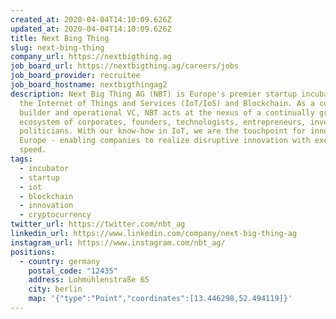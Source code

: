```yaml
---
created_at: 2020-04-04T14:10:09.626Z
updated_at: 2020-04-04T14:10:09.626Z
title: Next Bing Thing
slug: next-bing-thing
company_url: https://nextbigthing.ag
job_board_url: https://nextbigthing.ag/careers/jobs
job_board_provider: recruitee
job_board_hostname: nextbigthingag2
description: Next Big Thing AG (NBT) is Europe's premier startup incubator for
  the Internet of Things and Services (IoT/IoS) and Blockchain. As a company
  builder and operational VC, NBT acts at the nexus of a continually growing
  ecosystem of corporates, founders, technologists, entrepreneurs, investors and
  politicians. With our know-how in IoT, we are the touchpoint for innovation in
  Europe - enabling companies to realize disruptive innovation with exceptional
  speed.
tags:
  - incubator
  - startup
  - iot
  - blockchain
  - innovation
  - cryptocurrency
twitter_url: https://twitter.com/nbt_ag
linkedin_url: https://www.linkedin.com/company/next-big-thing-ag
instagram_url: https://www.instagram.com/nbt_ag/
positions:
  - country: germany
    postal_code: "12435"
    address: Lohmühlenstraße 65
    city: berlin
    map: '{"type":"Point","coordinates":[13.446298,52.494119]}'
---
```

